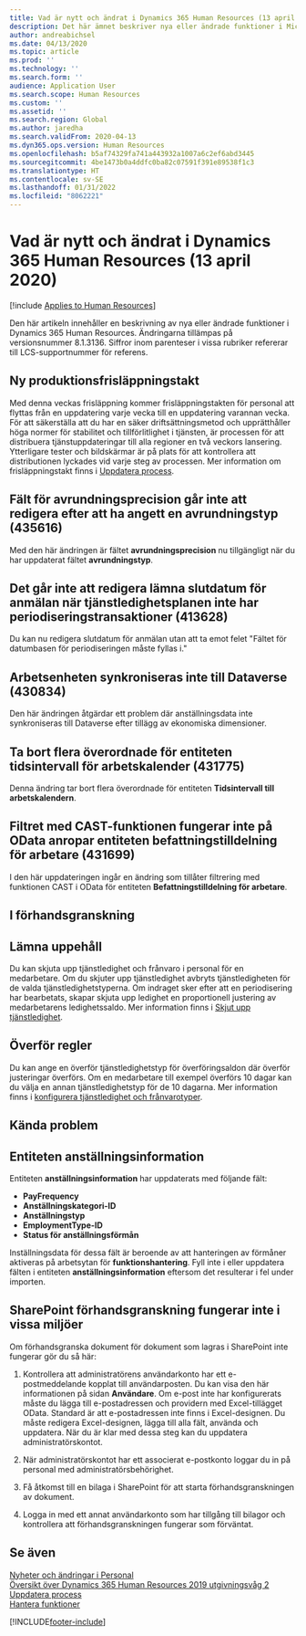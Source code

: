 ```yaml
---
title: Vad är nytt och ändrat i Dynamics 365 Human Resources (13 april 2020)
description: Det här ämnet beskriver nya eller ändrade funktioner i Microsoft Dynamics 365 Human Resources för 13 april 2020.
author: andreabichsel
ms.date: 04/13/2020
ms.topic: article
ms.prod: ''
ms.technology: ''
ms.search.form: ''
audience: Application User
ms.search.scope: Human Resources
ms.custom: ''
ms.assetid: ''
ms.search.region: Global
ms.author: jaredha
ms.search.validFrom: 2020-04-13
ms.dyn365.ops.version: Human Resources
ms.openlocfilehash: b5af74329fa741a443932a1007a6c2ef6abd3445
ms.sourcegitcommit: 4be1473b0a4ddfc0ba82c07591f391e89538f1c3
ms.translationtype: HT
ms.contentlocale: sv-SE
ms.lasthandoff: 01/31/2022
ms.locfileid: "8062221"
---
```

# <a name="whats-new-or-changed-in-dynamics-365-human-resources-april-13-2020"></a>Vad är nytt och ändrat i Dynamics 365 Human Resources (13 april 2020)

[!include [Applies to Human Resources](../includes/applies-to-hr.md)]



Den här artikeln innehåller en beskrivning av nya eller ändrade funktioner i Dynamics 365 Human Resources. Ändringarna tillämpas på versionsnummer 8.1.3136. Siffror inom parenteser i vissa rubriker refererar till LCS-supportnummer för referens.

## <a name="new-production-release-cadence"></a>Ny produktionsfrisläppningstakt

Med denna veckas frisläppning kommer frisläppningstakten för personal att flyttas från en uppdatering varje vecka till en uppdatering varannan vecka. För att säkerställa att du har en säker driftsättningsmetod och upprätthåller höga normer för stabilitet och tillförlitlighet i tjänsten, är processen för att distribuera tjänstuppdateringar till alla regioner en två veckors lansering. Ytterligare tester och bildskärmar är på plats för att kontrollera att distributionen lyckades vid varje steg av processen. Mer information om frisläppningstakt finns i [Uppdatera process](hr-admin-setup-update-process.md).

## <a name="rounding-precision-field-isnt-editable-after-specifying-a-rounding-type-435616"></a>Fält för avrundningsprecision går inte att redigera efter att ha angett en avrundningstyp (435616)

Med den här ändringen är fältet **avrundningsprecision** nu tillgängligt när du har uppdaterat fältet **avrundningstyp**.

## <a name="cant-edit-leave-enrollment-end-date-when-the-leave-plan-doesnt-have-accrual-periods-413628"></a>Det går inte att redigera lämna slutdatum för anmälan när tjänstledighetsplanen inte har periodiseringstransaktioner (413628)

Du kan nu redigera slutdatum för anmälan utan att ta emot felet "Fältet för datumbasen för periodiseringen måste fyllas i."

## <a name="employment-entity-doesnt-sync-to-dataverse-430834"></a>Arbetsenheten synkroniseras inte till Dataverse (430834)

Den här ändringen åtgärdar ett problem där anställningsdata inte synkroniseras till Dataverse efter tillägg av ekonomiska dimensioner. 

## <a name="remove-multi-parenting-for-work-calendar-time-interval-entity-431775"></a>Ta bort flera överordnade för entiteten tidsintervall för arbetskalender (431775)

Denna ändring tar bort flera överordnade för entiteten **Tidsintervall till arbetskalendern**.

## <a name="filter-with-cast-function-doesnt-work-on-odata-call-position-worker-assignment-entity-431699"></a>Filtret med CAST-funktionen fungerar inte på OData anropar entiteten befattningstilldelning för arbetare (431699)

I den här uppdateringen ingår en ändring som tillåter filtrering med funktionen CAST i OData för entiteten **Befattningstilldelning för arbetare**.

## <a name="in-preview"></a>I förhandsgranskning

## <a name="leave-suspension"></a>Lämna uppehåll

Du kan skjuta upp tjänstledighet och frånvaro i personal för en medarbetare. Om du skjuter upp tjänstledighet avbryts tjänstledigheten för de valda tjänstledighetstyperna. Om indraget sker efter att en periodisering har bearbetats, skapar skjuta upp ledighet en proportionell justering av medarbetarens ledighetssaldo. Mer information finns i [Skjut upp tjänstledighet](hr-leave-and-absence-suspend-leave.md).

## <a name="carry-forward-rules"></a>Överför regler

Du kan ange en överför tjänstledighetstyp för överföringsaldon där överför justeringar överförs. Om en medarbetare till exempel överförs 10 dagar kan du välja en annan tjänstledighetstyp för de 10 dagarna. Mer information finns i [konfigurera tjänstledighet och frånvarotyper](hr-leave-and-absence-types.md).

## <a name="known-issues"></a>Kända problem

## <a name="employment-details-entity"></a>Entiteten anställningsinformation

Entiteten **anställningsinformation** har uppdaterats med följande fält:

- **PayFrequency**
- **Anställningskategori-ID**
- **Anställningstyp**
- **EmploymentType-ID**
- **Status för anställningsförmån**

Inställningsdata för dessa fält är beroende av att hanteringen av förmåner aktiveras på arbetsytan för **funktionshantering**. Fyll inte i eller uppdatera fälten i entiteten **anställningsinformation** eftersom det resulterar i fel under importen.

## <a name="sharepoint-preview-doesnt-work-in-some-environments"></a>SharePoint förhandsgranskning fungerar inte i vissa miljöer

Om förhandsgranska dokument för dokument som lagras i SharePoint inte fungerar gör du så här:

1. Kontrollera att administratörens användarkonto har ett e-postmeddelande kopplat till användarposten. Du kan visa den här informationen på sidan **Användare**. Om e-post inte har konfigurerats måste du lägga till e-postadressen och providern med Excel-tillägget OData. Standard är att e-postadressen inte finns i Excel-designen. Du måste redigera Excel-designen, lägga till alla fält, använda och uppdatera. När du är klar med dessa steg kan du uppdatera administratörskontot.

2. När administratörskontot har ett associerat e-postkonto loggar du in på personal med administratörsbehörighet.

3. Få åtkomst till en bilaga i SharePoint för att starta förhandsgranskningen av dokument.

4. Logga in med ett annat användarkonto som har tillgång till bilagor och kontrollera att förhandsgranskningen fungerar som förväntat.

## <a name="see-also"></a>Se även

[Nyheter och ändringar i Personal](hr-admin-whats-new.md)</br>
[Översikt över Dynamics 365 Human Resources 2019 utgivningsvåg 2](/dynamics365-release-plan/2019wave2/dynamics365-human-resources/)</br>
[Uppdatera process](hr-admin-setup-update-process.md)</br>
[Hantera funktioner](hr-admin-manage-features.md)

[!INCLUDE[footer-include](../includes/footer-banner.md)]